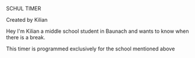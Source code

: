 SCHUL TIMER

Created by Kilian

Hey I'm Kilian a middle school student in Baunach and wants to know when there is a break.

This timer is programmed exclusively for the school mentioned above
